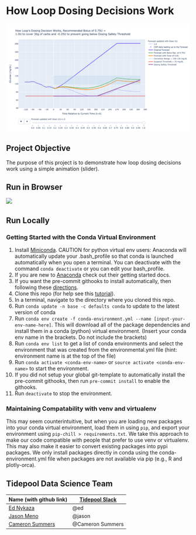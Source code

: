# How Loop Dosing Decisions Work
![](figures/dosing-safety-threshold-example.png)
    
## Project Objective
The purpose of this project is to demonstrate how loop dosing decisions work using a simple animation (slider).

## Run in Browser
[<img src="https://colab.research.google.com/assets/colab-badge.svg">](https://colab.research.google.com/gist/ed-nykaza/fe631aec6166a50b50ac9e8e5bc0eeb7/how-loop-dosing-decisions-work-etn-2020-05-11-v-0-1-0.ipynb)

## Run Locally
### Getting Started with the Conda Virtual Environment
1. Install [Miniconda](https://conda.io/miniconda.html). CAUTION for python virtual env users: Anaconda will automatically update your .bash_profile
so that conda is launched automatically when you open a terminal. You can deactivate with the command `conda deactivate`
or you can edit your bash_profile.
2. If you are new to [Anaconda](https://docs.anaconda.com/anaconda/user-guide/getting-started/)
check out their getting started docs.
3. If you want the pre-commit githooks to install automatically, then following these
[directions](https://pre-commit.com/#automatically-enabling-pre-commit-on-repositories).
4. Clone this repo (for help see this [tutorial](https://help.github.com/articles/cloning-a-repository/)).
5. In a terminal, navigate to the directory where you cloned this repo.
6. Run `conda update -n base -c defaults conda` to update to the latest version of conda
7. Run `conda env create -f conda-environment.yml --name [input-your-env-name-here]`. This will download all of the package dependencies
and install them in a conda (python) virtual environment. (Insert your conda env name in the brackets. Do not include the brackets)
8. Run `conda env list` to get a list of conda environments and select the environment
that was created from the environmental.yml file (hint: environment name is at the top of the file)
9. Run `conda activate <conda-env-name>` or `source activate <conda-env-name>` to start the environment.
10. If you did not setup your global git-template to automatically install the pre-commit githooks, then
run `pre-commit install` to enable the githooks.
11. Run `deactivate` to stop the environment.

### Maintaining Compatability with venv and virtualenv
This may seem counterintuitive, but when you are loading new packages into your conda virtual environment,
load them in using `pip`, and export your environment using `pip-chill > requirements.txt`.
We take this approach to make our code compatible with people that prefer to use venv or virtualenv.
This may also make it easier to convert existing packages into pypi packages. We only install packages directly
in conda using the conda-environment.yml file when packages are not available via pip (e.g., R and plotly-orca).

## Tidepool Data Science Team
|Name (with github link)    |  [Tidepool Slack](https://tidepoolorg.slack.com/)   |
|---------|-----------------|
|[Ed Nykaza](https://github.com/[ed-nykaza])| @ed        |
|[Jason Meno](https://github.com/[jameno]) |  @jason    |
|[Cameron Summers](https://github.com/[scaubrey]) |  @Cameron Summers    |
